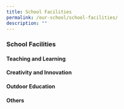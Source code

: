```yaml
---
title: School Facilities
permalink: /our-school/school-facilities/
description: ""
---
```

### **School Facilities**
#### **Teaching and Learning**


#### **Creativity and Innovation**


#### **Outdoor Education**


#### **Others**